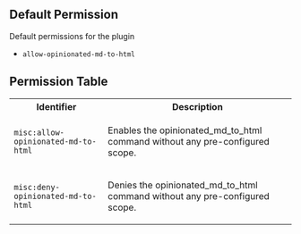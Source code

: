 ## Default Permission

Default permissions for the plugin

- `allow-opinionated-md-to-html`

## Permission Table

<table>
<tr>
<th>Identifier</th>
<th>Description</th>
</tr>


<tr>
<td>

`misc:allow-opinionated-md-to-html`

</td>
<td>

Enables the opinionated_md_to_html command without any pre-configured scope.

</td>
</tr>

<tr>
<td>

`misc:deny-opinionated-md-to-html`

</td>
<td>

Denies the opinionated_md_to_html command without any pre-configured scope.

</td>
</tr>
</table>
